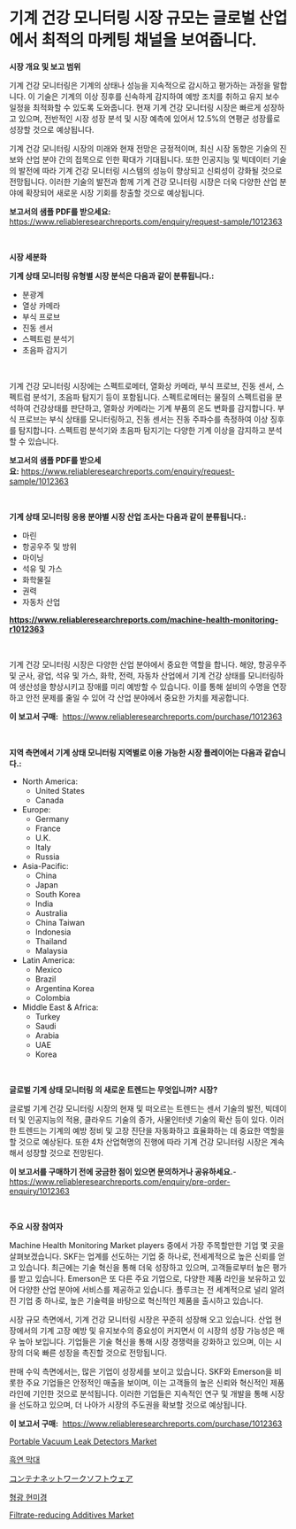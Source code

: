 <p><h1>기계 건강 모니터링 시장 규모는 글로벌 산업에서 최적의 마케팅 채널을 보여줍니다.</h1></p><p><strong>시장 개요 및 보고 범위</strong></p>
<p><p>기계 건강 모니터링은 기계의 상태나 성능을 지속적으로 감시하고 평가하는 과정을 말합니다. 이 기술은 기계의 이상 징후를 신속하게 감지하여 예방 조치를 취하고 유지 보수 일정을 최적화할 수 있도록 도와줍니다. 현재 기계 건강 모니터링 시장은 빠르게 성장하고 있으며, 전반적인 시장 성장 분석 및 시장 예측에 있어서 12.5%의 연평균 성장률로 성장할 것으로 예상됩니다.</p><p>기계 건강 모니터링 시장의 미래와 현재 전망은 긍정적이며, 최신 시장 동향은 기술의 진보와 산업 분야 간의 접목으로 인한 확대가 기대됩니다. 또한 인공지능 및 빅데이터 기술의 발전에 따라 기계 건강 모니터링 시스템의 성능이 향상되고 신뢰성이 강화될 것으로 전망됩니다. 이러한 기술의 발전과 함께 기계 건강 모니터링 시장은 더욱 다양한 산업 분야에 확장되어 새로운 시장 기회를 창출할 것으로 예상됩니다.</p></p>
<p><strong>보고서의 샘플 PDF를 받으세요:</strong> <a href="https://www.reliableresearchreports.com/enquiry/request-sample/1012363">https://www.reliableresearchreports.com/enquiry/request-sample/1012363</a></p>
<p>&nbsp;</p>
<p><strong>시장 세분화</strong></p>
<p><strong>기계 상태 모니터링 유형별 시장 분석은 다음과 같이 분류됩니다.:</strong></p>
<p><ul><li>분광계</li><li>열상 카메라</li><li>부식 프로브</li><li>진동 센서</li><li>스펙트럼 분석기</li><li>초음파 감지기</li></ul></p>
<p>&nbsp;</p>
<p><p>기계 건강 모니터링 시장에는 스펙트로메터, 열화상 카메라, 부식 프로브, 진동 센서, 스펙트럼 분석기, 초음파 탐지기 등이 포함됩니다. 스펙트로메터는 물질의 스펙트럼을 분석하여 건강상태를 판단하고, 열화상 카메라는 기계 부품의 온도 변화를 감지합니다. 부식 프로브는 부식 상태를 모니터링하고, 진동 센서는 진동 주파수를 측정하여 이상 징후를 탐지합니다. 스펙트럼 분석기와 초음파 탐지기는 다양한 기계 이상을 감지하고 분석할 수 있습니다.</p></p>
<p><strong>보고서의 샘플 PDF를 받으세요:</strong>&nbsp;<a href="https://www.reliableresearchreports.com/enquiry/request-sample/1012363">https://www.reliableresearchreports.com/enquiry/request-sample/1012363</a></p>
<p>&nbsp;</p>
<p><strong> 기계 상태 모니터링 응용 분야별 시장 산업 조사는 다음과 같이 분류됩니다.:</strong></p>
<p><ul><li>마린</li><li>항공우주 및 방위</li><li>마이닝</li><li>석유 및 가스</li><li>화학물질</li><li>권력</li><li>자동차 산업</li></ul></p>
<p><strong><a href="https://www.reliableresearchreports.com/machine-health-monitoring-r1012363">https://www.reliableresearchreports.com/machine-health-monitoring-r1012363</a></strong></p>
<p>&nbsp;</p>
<p><p>기계 건강 모니터링 시장은 다양한 산업 분야에서 중요한 역할을 합니다. 해양, 항공우주 및 군사, 광업, 석유 및 가스, 화학, 전력, 자동차 산업에서 기계 건강 상태를 모니터링하여 생산성을 향상시키고 장애를 미리 예방할 수 있습니다. 이를 통해 설비의 수명을 연장하고 안전 문제를 줄일 수 있어 각 산업 분야에서 중요한 가치를 제공합니다.</p></p>
<p><strong>이 보고서 구매:</strong>&nbsp; <a href="https://www.reliableresearchreports.com/purchase/1012363">https://www.reliableresearchreports.com/purchase/1012363</a></p>
<p>&nbsp;</p>
<p><strong>지역 측면에서 기계 상태 모니터링 지역별로 이용 가능한 시장 플레이어는 다음과 같습니다.:</strong></p>
<p><ul>
    <li>
        North America:
        <ul>
            <li>United States</li>
            <li>Canada</li>
        </ul>
    </li>
    <li>
        Europe:
        <ul>
            <li>Germany</li>
            <li>France</li>
            <li>U.K.</li>
            <li>Italy</li>
            <li>Russia</li>
        </ul>
    </li>
    <li>
        Asia-Pacific:
        <ul>
            <li>China</li>
            <li>Japan</li>
            <li>South Korea</li>
            <li>India</li>
            <li>Australia</li>
            <li>China Taiwan</li>
            <li>Indonesia</li>
            <li>Thailand</li>
            <li>Malaysia</li>
        </ul>
    </li>
    <li>
        Latin America:
        <ul>
            <li>Mexico</li>
            <li>Brazil</li>
            <li>Argentina Korea</li>
            <li>Colombia</li>
        </ul>
    </li>
    <li>
        Middle East & Africa:
        <ul>
            <li>Turkey</li>
            <li>Saudi</li>
            <li>Arabia</li>
            <li>UAE</li>
            <li>Korea</li>
        </ul>
    </li>
    </ul></p>
<p>&nbsp;</p>
<p><strong>글로벌 기계 상태 모니터링 의 새로운 트렌드는 무엇입니까? 시장?</strong></p>
<p><p>글로벌 기계 건강 모니터링 시장의 현재 및 떠오르는 트렌드는 센서 기술의 발전, 빅데이터 및 인공지능의 적용, 클라우드 기술의 증가, 사물인터넷 기술의 확산 등이 있다. 이러한 트렌드는 기계의 예방 정비 및 고장 진단을 자동화하고 효율화하는 데 중요한 역할을 할 것으로 예상된다. 또한 4차 산업혁명의 진행에 따라 기계 건강 모니터링 시장은 계속해서 성장할 것으로 전망된다.</p></p>
<p><strong>이 보고서를 구매하기 전에 궁금한 점이 있으면 문의하거나 공유하세요.</strong>- <a href="https://www.reliableresearchreports.com/enquiry/pre-order-enquiry/1012363">https://www.reliableresearchreports.com/enquiry/pre-order-enquiry/1012363</a></p>
<p>&nbsp;</p>
<p><strong>주요 시장 참여자</strong></p>
<p><p>Machine Health Monitoring Market players 중에서 가장 주목할만한 기업 몇 곳을 살펴보겠습니다. SKF는 업계를 선도하는 기업 중 하나로, 전세계적으로 높은 신뢰를 얻고 있습니다. 최근에는 기술 혁신을 통해 더욱 성장하고 있으며, 고객들로부터 높은 평가를 받고 있습니다. Emerson은 또 다른 주요 기업으로, 다양한 제품 라인을 보유하고 있어 다양한 산업 분야에 서비스를 제공하고 있습니다. 플루크는 전 세계적으로 널리 알려진 기업 중 하나로, 높은 기술력을 바탕으로 혁신적인 제품을 출시하고 있습니다.</p><p>시장 규모 측면에서, 기계 건강 모니터링 시장은 꾸준히 성장해 오고 있습니다. 산업 현장에서의 기계 고장 예방 및 유지보수의 중요성이 커지면서 이 시장의 성장 가능성은 매우 높아 보입니다. 기업들은 기술 혁신을 통해 시장 경쟁력을 강화하고 있으며, 이는 시장의 더욱 빠른 성장을 촉진할 것으로 전망됩니다.</p><p>판매 수익 측면에서는, 많은 기업이 성장세를 보이고 있습니다. SKF와 Emerson을 비롯한 주요 기업들은 안정적인 매출을 보이며, 이는 고객들의 높은 신뢰와 혁신적인 제품 라인에 기인한 것으로 분석됩니다. 이러한 기업들은 지속적인 연구 및 개발을 통해 시장을 선도하고 있으며, 더 나아가 시장의 주도권을 확보할 것으로 예상됩니다.</p></p>
<p><strong>이 보고서 구매:</strong>&nbsp;&nbsp;<a href="https://www.reliableresearchreports.com/purchase/1012363">https://www.reliableresearchreports.com/purchase/1012363</a></p>
<p><p><a href="https://github.com/nathandecarvalho/Market-Research-Report-List-3/blob/main/portable-vacuum-leak-detectors-market.md">Portable Vacuum Leak Detectors Market</a></p><p><a href="https://github.com/chupp85/Market-Research-Report-List-1/blob/main/580202741453.md">흑연 막대</a></p><p><a href="https://github.com/CarlieShields/Market-Research-Report-List-1/blob/main/878294245343.md">コンテナネットワークソフトウェア</a></p><p><a href="https://github.com/JackieFauhey9089475/Market-Research-Report-List-1/blob/main/435857241452.md">형광 현미경</a></p><p><a href="https://issuu.com/reportprime-2/docs/filtrate-reducing-additives-market-size-2030.pptx">Filtrate-reducing Additives Market</a></p></p>